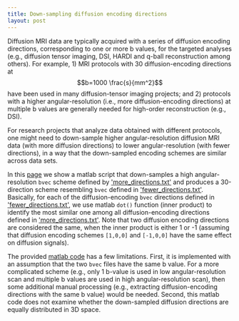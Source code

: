 ```yaml
---
title: Down-sampling diffusion encoding directions
layout: post
---
```


Diffusion MRI data are typically acquired with a series of diffusion encoding directions, corresponding to one or more b values, for the targeted analyses (e.g., diffusion tensor imaging,  DSI, HARDI and q-ball reconstruction among others). For example, 1) MRI protocols with 30 diffusion-encoding directions at $$b=1000 \frac{s}{mm^2}$$ have been used in many diffusion-tensor imaging projects; and 2) protocols with a higher angular-resolution (i.e., more diffusion-encoding directions) at multiple b values are generally needed for high-order reconstruction (e.g., DSI).   

For research projects that analyze data obtained with different protocols, one might need to down-sample higher angular-resolution diffusion MRI data (with more diffusion directions) to lower angular-resolution (with fewer directions), in a way that the down-sampled encoding schemes are similar across data sets.

In this [page](https://github.com/nankueichen/downsampling-DWI-direction/blob/master/p1.m) we show a matlab script that down-samples a high angular-resolution `bvec` scheme defined by ['more_directions.txt'](https://github.com/nankueichen/downsampling-DWI-direction/blob/master/more_directions.txt) and produces a 30-direction scheme resembling `bvec` defined in ['fewer_directions.txt'](https://github.com/nankueichen/downsampling-DWI-direction/blob/master/fewer_directions.txt). Basically, for each of the diffusion-encoding `bvec` directions defined in ['fewer_directions.txt'](https://github.com/nankueichen/downsampling-DWI-direction/blob/master/fewer_directions.txt), we use matlab `dot()` function (inner product) to identify the most similar one among all diffusion-encoding directions defined in ['more_directions.txt'](https://github.com/nankueichen/downsampling-DWI-direction/blob/master/more_directions.txt). Note that two diffusion encoding directions are considered the same, when the inner product is either 1 or -1 (assuming that diffusion encoding schemes `[1,0,0]` and `[-1,0,0]` have the same effect on diffusion signals).

The provided [matlab code](https://github.com/nankueichen/downsampling-DWI-direction/blob/master/p1.m) has a few limitations. First, it is implemented with an assumption that the two `bvec` files have the same b value. For a more complicated scheme (e.g., only 1 b-value is used in low angular-resolution scan and multiple b values are used in high angular-resolution scan), then some additional manual processing (e.g., extracting diffusion-encoding directions with the same b value) would be needed. Second, this matlab code does not examine whether the down-sampled diffusion directions are equally distributed in 3D space.

